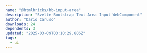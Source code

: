 ```yaml
---
name: "@htmlbricks/hb-input-area"
description: "Svelte-Bootstrap Text Area Input WebComponent"
author: "Dario Caruso"
downloads: 24
dependents: 3
updated: "2025-03-09T03:10:29.806Z"
tags: 
  - ui
---
```

